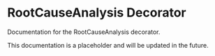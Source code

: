 # RootCauseAnalysis Decorator

Documentation for the RootCauseAnalysis decorator.

This documentation is a placeholder and will be updated in the future.
